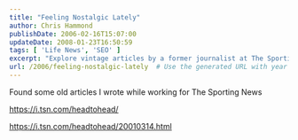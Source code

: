 ```yaml
---
title: "Feeling Nostalgic Lately"
author: Chris Hammond
publishDate: 2006-02-16T15:07:00
updateDate: 2008-01-23T16:50:59
tags: [ 'Life News', 'SEO' ]
excerpt: "Explore vintage articles by a former journalist at The Sporting News. Get a glimpse of past sports stories and insights from the archive."
url: /2006/feeling-nostalgic-lately  # Use the generated URL with year
---
```

<P>Found some old articles I wrote while working for The Sporting News</P> <P><A href="https://i.tsn.com/headtohead/">https://i.tsn.com/headtohead/</A></P> <P><A href="https://i.tsn.com/headtohead/20010314.html">https://i.tsn.com/headtohead/20010314.html</A></P> <P>&nbsp;</P>

